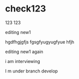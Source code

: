 # check123

123 123

editing new1 

hgdfhgjgfjs
fgsgfyugyugfyue
hfjh

editing new1 again

i am interviewing 


I m under branch develop 
